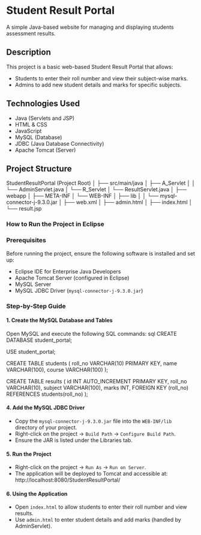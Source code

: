 # Student Result Portal

A simple Java-based website for managing and displaying students assessment results.

## Description

This project is a basic web-based Student Result Portal that allows:
* Students to enter their roll number and view their subject-wise marks.
* Admins to add new student details and marks for specific subjects.

## Technologies Used

* Java (Servlets and JSP)
* HTML & CSS
* JavaScript
* MySQL (Database)
* JDBC (Java Database Connectivity)
* Apache Tomcat (Server)

## Project Structure

StudentResultPortal (Project Root)
│
├── src/main/java
│   ├── A_Servlet
│   │   └── AdminServlet.java
│   └── R_Servlet
│       └── ResultServlet.java
│
├── webapp
│   ├── META-INF
│   └── WEB-INF
│       ├── lib
│       │   └── mysql-connector-j-9.3.0.jar
│       ├── web.xml
│       ├── admin.html
│       ├── index.html
│       └── result.jsp


### How to Run the Project in Eclipse

### Prerequisites

Before running the project, ensure the following software is installed and set up:

* Eclipse IDE for Enterprise Java Developers
* Apache Tomcat Server (configured in Eclipse)
* MySQL Server
* MySQL JDBC Driver (`mysql-connector-j-9.3.0.jar`)

### Step-by-Step Guide

#### 1. Create the MySQL Database and Tables

Open MySQL and execute the following SQL commands:
sql
CREATE DATABASE student_portal;

USE student_portal;

CREATE TABLE students (
    roll_no VARCHAR(10) PRIMARY KEY,
    name VARCHAR(100),
    course VARCHAR(100)
);

CREATE TABLE results (
    id INT AUTO_INCREMENT PRIMARY KEY,
    roll_no VARCHAR(10),
    subject VARCHAR(100),
    marks INT,
    FOREIGN KEY (roll_no) REFERENCES students(roll_no)
);

#### 4. Add the MySQL JDBC Driver

* Copy the `mysql-connector-j-9.3.0.jar` file into the `WEB-INF/lib` directory of your project.
* Right-click on the project → `Build Path` → `Configure Build Path`.
* Ensure the JAR is listed under the Libraries tab.

#### 5. Run the Project

* Right-click on the project → `Run As` → `Run on Server`.
* The application will be deployed to Tomcat and accessible at:
http://localhost:8080/StudentResultPortal/

#### 6. Using the Application

* Open `index.html` to allow students to enter their roll number and view results.
* Use `admin.html` to enter student details and add marks (handled by AdminServlet).




